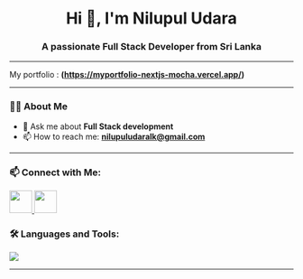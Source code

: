 <h1 align="center">Hi 👋, I'm Nilupul Udara</h1>
<h3 align="center">A passionate Full Stack Developer from Sri Lanka</h3>

---

My portfolio : **(https://myportfolio-nextjs-mocha.vercel.app/)**

---

### 👨‍💻 About Me

- 💬 Ask me about **Full Stack development**
- 📫 How to reach me: **nilupuludaralk@gmail.com**

---
### 📫 Connect with Me:

<p align="left">
  <a href="https://www.linkedin.com/in/nilupul-udara" target="_blank">
    <img src="https://img.shields.io/badge/LinkedIn-blue?logo=linkedin&logoColor=white" style="height: 40px;" />
  </a>
  <a href="mailto:nilupuludaralk@gmail.com">
    <img src="https://img.shields.io/badge/Gmail-red?logo=gmail&logoColor=white" style="height: 40px;" />
  </a>
  <!-- <a href="" target="_blank">
    <img src="https://img.shields.io/badge/Portfolio-black?logo=web&logoColor=white" style="height: 40px;" />
  </a> -->
</p>


### 🛠️ Languages and Tools:

<p align="left">
  <img src="https://skillicons.dev/icons?i=js,ts,angular,react,cs,dotnet,java,python,dart,nodejs,html,css,tailwind,git,github,postman,vscode,mysql,mongodb" />
</p>

---
